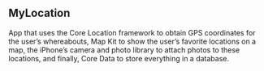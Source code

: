 ## MyLocation

App that uses the Core Location framework to obtain GPS coordinates for the
user’s whereabouts, Map Kit to show the user’s favorite locations on a map, the
iPhone’s camera and photo library to attach photos to these locations, and
finally, Core Data to store everything in a database.
